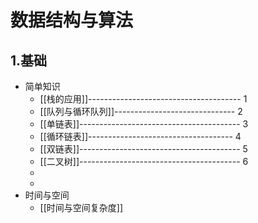 
# 数据结构与算法

## 1.基础
- 简单知识
    - [[栈的应用]]-------------------------------------- 1
    - [[队列与循环队列]]------------------------------  2
    - [[单链表]]----------------------------------------  3
    - [[循环链表]]------------------------------------    4
    - [[双链表]]----------------------------------------  5
    - [[二叉树]]----------------------------------------  6
    - 
    - 
- 时间与空间
    - [[时间与空间复杂度]]